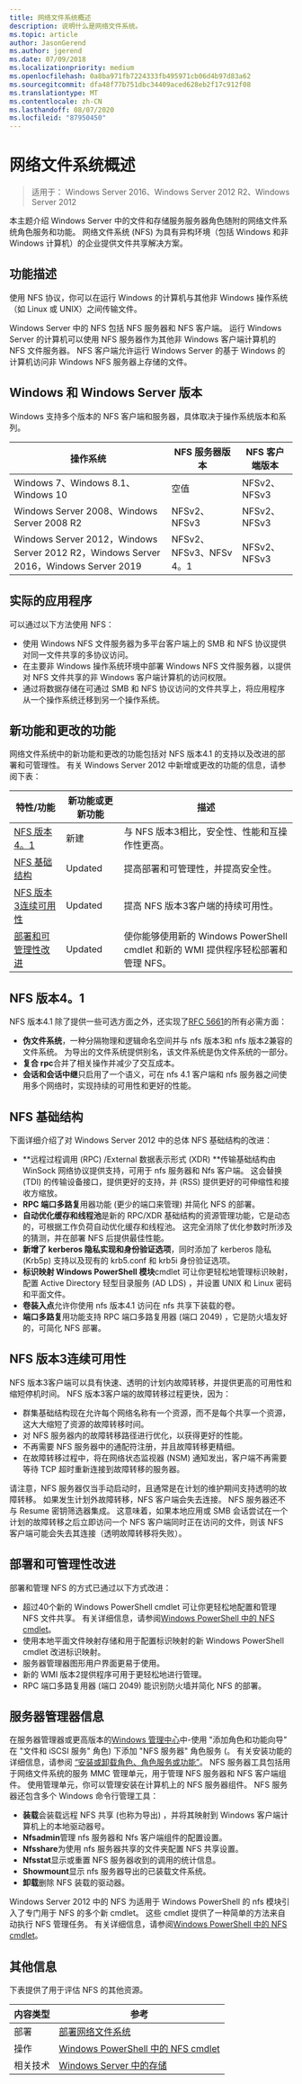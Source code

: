 ```yaml
---
title: 网络文件系统概述
description: 说明什么是网络文件系统。
ms.topic: article
author: JasonGerend
ms.author: jgerend
ms.date: 07/09/2018
ms.localizationpriority: medium
ms.openlocfilehash: 0a8ba971fb7224333fb495971cb06d4b97d83a62
ms.sourcegitcommit: dfa48f77b751dbc34409aced628eb2f17c912f08
ms.translationtype: MT
ms.contentlocale: zh-CN
ms.lasthandoff: 08/07/2020
ms.locfileid: "87950450"
---
```

# <a name="network-file-system-overview"></a>网络文件系统概述

>适用于： Windows Server 2016、Windows Server 2012 R2、Windows Server 2012

本主题介绍 Windows Server 中的文件和存储服务服务器角色随附的网络文件系统角色服务和功能。 网络文件系统 (NFS) 为具有异构环境（包括 Windows 和非 Windows 计算机）的企业提供文件共享解决方案。

## <a name="feature-description"></a>功能描述

使用 NFS 协议，你可以在运行 Windows 的计算机与其他非 Windows 操作系统（如 Linux 或 UNIX）之间传输文件。

Windows Server 中的 NFS 包括 NFS 服务器和 NFS 客户端。 运行 Windows Server 的计算机可以使用 NFS 服务器作为其他非 Windows 客户端计算机的 NFS 文件服务器。 NFS 客户端允许运行 Windows Server 的基于 Windows 的计算机访问非 Windows NFS 服务器上存储的文件。

## <a name="windows-and-windows-server-versions"></a>Windows 和 Windows Server 版本

Windows 支持多个版本的 NFS 客户端和服务器，具体取决于操作系统版本和系列。

| 操作系统 | NFS 服务器版本 |NFS 客户端版本|
| ----------------- | ------------------- | ----------------- |
| Windows 7、Windows 8.1、Windows 10 | 空值 | NFSv2、NFSv3 |
| Windows Server 2008、Windows Server 2008 R2 | NFSv2、NFSv3 | NFSv2、NFSv3 |
| Windows Server 2012，Windows Server 2012 R2，Windows Server 2016，Windows Server 2019 | NFSv2、NFSv3、NFSv 4。1  | NFSv2、NFSv3 |

## <a name="practical-applications"></a>实际的应用程序

可以通过以下方法使用 NFS：

- 使用 Windows NFS 文件服务器为多平台客户端上的 SMB 和 NFS 协议提供对同一文件共享的多协议访问。
- 在主要非 Windows 操作系统环境中部署 Windows NFS 文件服务器，以提供对 NFS 文件共享的非 Windows 客户端计算机的访问权限。
- 通过将数据存储在可通过 SMB 和 NFS 协议访问的文件共享上，将应用程序从一个操作系统迁移到另一个操作系统。

## <a name="new-and-changed-functionality"></a>新功能和更改的功能

网络文件系统中的新功能和更改的功能包括对 NFS 版本4.1 的支持以及改进的部署和可管理性。 有关 Windows Server 2012 中新增或更改的功能的信息，请参阅下表：

|特性/功能|新功能或更新功能|描述|
|---|---|---|
|[NFS 版本4。1](#nfs-version-41)|新建|与 NFS 版本3相比，安全性、性能和互操作性更高。|
|[NFS 基础结构](#nfs-infrastructure)|Updated|提高部署和可管理性，并提高安全性。|
|[NFS 版本3连续可用性](#nfs-version-3-continuous-availability)|Updated|提高 NFS 版本3客户端的持续可用性。|
|[部署和可管理性改进](#deployment-and-manageability-improvements)|Updated|使你能够使用新的 Windows PowerShell cmdlet 和新的 WMI 提供程序轻松部署和管理 NFS。|

## <a name="nfs-version-41"></a>NFS 版本4。1

NFS 版本4.1 除了提供一些可选方面之外，还实现了[RFC 5661](https://tools.ietf.org/html/rfc5661)的所有必需方面：

- **伪文件系统**，一种分隔物理和逻辑命名空间并与 nfs 版本3和 nfs 版本2兼容的文件系统。 为导出的文件系统提供别名，该文件系统是伪文件系统的一部分。
- **复合 rpc**合并了相关操作并减少了交互成本。
- **会话和会话中继**只启用了一个语义，可在 nfs 4.1 客户端和 nfs 服务器之间使用多个网络时，实现持续的可用性和更好的性能。

## <a name="nfs-infrastructure"></a>NFS 基础结构

下面详细介绍了对 Windows Server 2012 中的总体 NFS 基础结构的改进：

- **远程过程调用 (RPC) /External 数据表示形式 (XDR) **传输基础结构由 WinSock 网络协议提供支持，可用于 nfs 服务器和 Nfs 客户端。 这会替换 (TDI) 的传输设备接口，提供更好的支持，并 (RSS) 提供更好的可伸缩性和接收方缩放。
- **RPC 端口多路复**用器功能 (更少的端口来管理) 并简化 NFS 的部署。
- **自动优化缓存和线程池**是新的 RPC/XDR 基础结构的资源管理功能，它是动态的，可根据工作负荷自动优化缓存和线程池。 这完全消除了优化参数时所涉及的猜测，并在部署 NFS 后提供最佳性能。
- **新增了 kerberos 隐私实现和身份验证选项**，同时添加了 kerberos 隐私 (Krb5p) 支持以及现有的 krb5.conf 和 krb5i 身份验证选项。
- **标识映射 Windows PowerShell 模块**cmdlet 可让你更轻松地管理标识映射，配置 Active Directory 轻型目录服务 (AD LDS) ，并设置 UNIX 和 Linux 密码和平面文件。
- **卷装入点**允许你使用 nfs 版本4.1 访问在 nfs 共享下装载的卷。
- **端口多路复**用功能支持 RPC 端口多路复用器 (端口 2049) ，它是防火墙友好的，可简化 NFS 部署。

## <a name="nfs-version-3-continuous-availability"></a>NFS 版本3连续可用性

NFS 版本3客户端可以具有快速、透明的计划内故障转移，并提供更高的可用性和缩短停机时间。 NFS 版本3客户端的故障转移过程更快，因为：

- 群集基础结构现在允许每个网络名称有一个资源，而不是每个共享一个资源，这大大缩短了资源的故障转移时间。
- 对 NFS 服务器内的故障转移路径进行优化，以获得更好的性能。
- 不再需要 NFS 服务器中的通配符注册，并且故障转移更精细。
- 在故障转移过程中，将在网络状态监视器 (NSM) 通知发出，客户端不再需要等待 TCP 超时重新连接到故障转移的服务器。

请注意，NFS 服务器仅当手动启动时，且通常是在计划的维护期间支持透明的故障转移。 如果发生计划外故障转移，NFS 客户端会失去连接。 NFS 服务器还不与 Resume 密钥筛选器集成。 这意味着，如果本地应用或 SMB 会话尝试在一个计划的故障转移之后立即访问一个 NFS 客户端同时正在访问的文件，则该 NFS 客户端可能会失去其连接（透明故障转移将失败）。

## <a name="deployment-and-manageability-improvements"></a>部署和可管理性改进

部署和管理 NFS 的方式已通过以下方式改进：

- 超过40个新的 Windows PowerShell cmdlet 可让你更轻松地配置和管理 NFS 文件共享。 有关详细信息，请参阅[Windows PowerShell 中的 NFS cmdlet](/powershell/module/nfs/?view=win10-ps)。
- 使用本地平面文件映射存储和用于配置标识映射的新 Windows PowerShell cmdlet 改进标识映射。
- 服务器管理器图形用户界面更易于使用。
- 新的 WMI 版本2提供程序可用于更轻松地进行管理。
- RPC 端口多路复用器 (端口 2049) 能识别防火墙并简化 NFS 的部署。

## <a name="server-manager-information"></a>服务器管理器信息

在服务器管理器或更高版本的[Windows 管理中心](../../manage/windows-admin-center/overview.md)中-使用 "添加角色和功能向导" 在 "文件和 iSCSI 服务" 角色) 下添加 "NFS 服务器" 角色服务 (。 有关安装功能的详细信息，请参阅 [“安装或卸载角色、角色服务或功能”](</previous-versions/windows/it-pro/windows-server-2012-R2-and-2012/hh831809(v=ws.11)>)。 NFS 服务器工具包括用于网络文件系统的服务 MMC 管理单元，用于管理 NFS 服务器和 NFS 客户端组件。 使用管理单元，你可以管理安装在计算机上的 NFS 服务器组件。 NFS 服务器还包含多个 Windows 命令行管理工具：

- **装载**会装载远程 NFS 共享 (也称为导出) ，并将其映射到 Windows 客户端计算机上的本地驱动器号。
- **Nfsadmin**管理 nfs 服务器和 Nfs 客户端组件的配置设置。
- **Nfsshare**为使用 nfs 服务器共享的文件夹配置 NFS 共享设置。
- **Nfsstat**显示或重置 NFS 服务器收到的调用的统计信息。
- **Showmount**显示 nfs 服务器导出的已装载文件系统。
- **卸载**删除 NFS 装载的驱动器。

Windows Server 2012 中的 NFS 为适用于 Windows PowerShell 的 nfs 模块引入了专门用于 NFS 的多个新 cmdlet。 这些 cmdlet 提供了一种简单的方法来自动执行 NFS 管理任务。 有关详细信息，请参阅[Windows PowerShell 中的 NFS cmdlet](/powershell/module/nfs/?view=win10-ps)。

## <a name="additional-information"></a>其他信息

下表提供了用于评估 NFS 的其他资源。

|内容类型|参考|
|---|---|
|部署|[部署网络文件系统](deploy-nfs.md)|
|操作|[Windows PowerShell 中的 NFS cmdlet](/powershell/module/nfs/?view=win10-ps)|
|相关技术|[Windows Server 中的存储](../storage.yml)|
